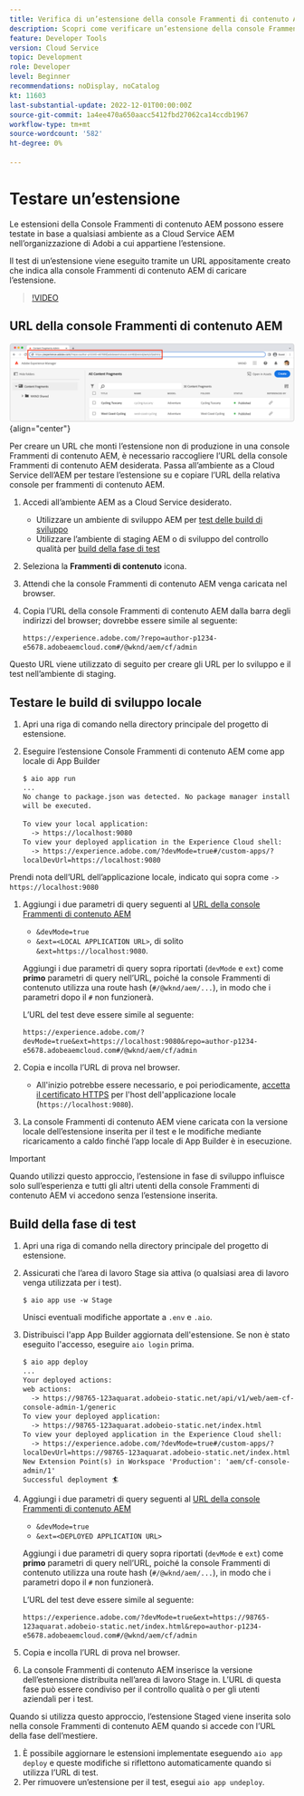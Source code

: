 ```yaml
---
title: Verifica di un’estensione della console Frammenti di contenuto AEM
description: Scopri come verificare un’estensione della console Frammenti di contenuto AEM prima di distribuirla in produzione.
feature: Developer Tools
version: Cloud Service
topic: Development
role: Developer
level: Beginner
recommendations: noDisplay, noCatalog
kt: 11603
last-substantial-update: 2022-12-01T00:00:00Z
source-git-commit: 1a4ee470a650aacc5412fbd27062ca14ccdb1967
workflow-type: tm+mt
source-wordcount: '582'
ht-degree: 0%

---
```



# Testare un’estensione

Le estensioni della Console Frammenti di contenuto AEM possono essere testate in base a qualsiasi ambiente as a Cloud Service AEM nell’organizzazione di Adobi a cui appartiene l’estensione.

Il test di un’estensione viene eseguito tramite un URL appositamente creato che indica alla console Frammenti di contenuto AEM di caricare l’estensione.

>[!VIDEO](https://video.tv.adobe.com/v/3412877/?quality=12&learn=on)

## URL della console Frammenti di contenuto AEM

![URL della console Frammenti di contenuto AEM](./assets/test/content-fragment-console-url.png){align="center"}

Per creare un URL che monti l’estensione non di produzione in una console Frammenti di contenuto AEM, è necessario raccogliere l’URL della console Frammenti di contenuto AEM desiderata. Passa all’ambiente as a Cloud Service dell’AEM per testare l’estensione su e copiare l’URL della relativa console per frammenti di contenuto AEM.

1. Accedi all’ambiente AEM as a Cloud Service desiderato.

   + Utilizzare un ambiente di sviluppo AEM per [test delle build di sviluppo](#testing-development-builds)
   + Utilizzare l’ambiente di staging AEM o di sviluppo del controllo qualità per [build della fase di test](#testing-stage-builds)

1. Seleziona la __Frammenti di contenuto__ icona.
1. Attendi che la console Frammenti di contenuto AEM venga caricata nel browser.
1. Copia l’URL della console Frammenti di contenuto AEM dalla barra degli indirizzi del browser; dovrebbe essere simile al seguente:

   ```
   https://experience.adobe.com/?repo=author-p1234-e5678.adobeaemcloud.com#/@wknd/aem/cf/admin
   ```

Questo URL viene utilizzato di seguito per creare gli URL per lo sviluppo e il test nell’ambiente di staging.

## Testare le build di sviluppo locale

1. Apri una riga di comando nella directory principale del progetto di estensione.
1. Eseguire l’estensione Console Frammenti di contenuto AEM come app locale di App Builder

   ```shell
   $ aio app run
   ...
   No change to package.json was detected. No package manager install will be executed.
   
   To view your local application:
     -> https://localhost:9080
   To view your deployed application in the Experience Cloud shell:
     -> https://experience.adobe.com/?devMode=true#/custom-apps/?localDevUrl=https://localhost:9080
   ```

Prendi nota dell’URL dell’applicazione locale, indicato qui sopra come `-> https://localhost:9080`

1. Aggiungi i due parametri di query seguenti al [URL della console Frammenti di contenuto AEM](#aem-content-fragment-console-url)
   + `&devMode=true`
   + `&ext=<LOCAL APPLICATION URL>`, di solito `&ext=https://localhost:9080`.

   Aggiungi i due parametri di query sopra riportati (`devMode` e `ext`) come __primo__ parametri di query nell’URL, poiché la console Frammenti di contenuto utilizza una route hash (`#/@wknd/aem/...`), in modo che i parametri dopo il `#` non funzionerà.

   L’URL del test deve essere simile al seguente:

   ```
   https://experience.adobe.com/?devMode=true&ext=https://localhost:9080&repo=author-p1234-e5678.adobeaemcloud.com#/@wknd/aem/cf/admin
   ```

1. Copia e incolla l’URL di prova nel browser.

   + All&#39;inizio potrebbe essere necessario, e poi periodicamente, [accetta il certificato HTTPS](https://developer.adobe.com/uix/docs/services/aem-cf-console-admin/extension-development/#accepting-the-certificate-first-time-users) per l&#39;host dell&#39;applicazione locale (`https://localhost:9080`).

1. La console Frammenti di contenuto AEM viene caricata con la versione locale dell’estensione inserita per il test e le modifiche mediante ricaricamento a caldo finché l’app locale di App Builder è in esecuzione.

>[!IMPORTANT]
>
>Quando utilizzi questo approccio, l’estensione in fase di sviluppo influisce solo sull’esperienza e tutti gli altri utenti della console Frammenti di contenuto AEM vi accedono senza l’estensione inserita.


## Build della fase di test

1. Apri una riga di comando nella directory principale del progetto di estensione.
1. Assicurati che l’area di lavoro Stage sia attiva (o qualsiasi area di lavoro venga utilizzata per i test).

   ```shell
   $ aio app use -w Stage
   ```

   Unisci eventuali modifiche apportate a `.env` e `.aio`.

1. Distribuisci l&#39;app App Builder aggiornata dell&#39;estensione. Se non è stato eseguito l&#39;accesso, eseguire `aio login` prima.

   ```shell
   $ aio app deploy
   ...
   Your deployed actions:
   web actions:
     -> https://98765-123aquarat.adobeio-static.net/api/v1/web/aem-cf-console-admin-1/generic 
   To view your deployed application:
     -> https://98765-123aquarat.adobeio-static.net/index.html
   To view your deployed application in the Experience Cloud shell:
     -> https://experience.adobe.com/?devMode=true#/custom-apps/?localDevUrl=https://98765-123aquarat.adobeio-static.net/index.html
   New Extension Point(s) in Workspace 'Production': 'aem/cf-console-admin/1'
   Successful deployment 🏄
   ```

1. Aggiungi i due parametri di query seguenti al [URL della console Frammenti di contenuto AEM](#aem-content-fragment-console-url)
   + `&devMode=true`
   + `&ext=<DEPLOYED APPLICATION URL>`

   Aggiungi i due parametri di query sopra riportati (`devMode` e `ext`) come __primo__ parametri di query nell’URL, poiché la console Frammenti di contenuto utilizza una route hash (`#/@wknd/aem/...`), in modo che i parametri dopo il `#` non funzionerà.

   L’URL del test deve essere simile al seguente:

   ```
   https://experience.adobe.com/?devMode=true&ext=https://98765-123aquarat.adobeio-static.net/index.html&repo=author-p1234-e5678.adobeaemcloud.com#/@wknd/aem/cf/admin
   ```

1. Copia e incolla l’URL di prova nel browser.
1. La console Frammenti di contenuto AEM inserisce la versione dell’estensione distribuita nell’area di lavoro Stage in. L’URL di questa fase può essere condiviso per il controllo qualità o per gli utenti aziendali per i test.

Quando si utilizza questo approccio, l’estensione Staged viene inserita solo nella console Frammenti di contenuto AEM quando si accede con l’URL della fase dell’mestiere.

1. È possibile aggiornare le estensioni implementate eseguendo `aio app deploy` e queste modifiche si riflettono automaticamente quando si utilizza l’URL di test.
1. Per rimuovere un’estensione per il test, esegui `aio app undeploy`.



